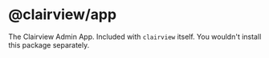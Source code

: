 # @clairview/app

The Clairview Admin App. Included with `clairview` itself. You wouldn't install this package separately.
